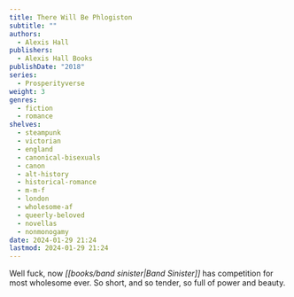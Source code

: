 ```yaml
---
title: There Will Be Phlogiston
subtitle: ""
authors:
  - Alexis Hall
publishers:
  - Alexis Hall Books
publishDate: "2018"
series:
  - Prosperityverse
weight: 3
genres:
  - fiction
  - romance
shelves:
  - steampunk
  - victorian
  - england
  - canonical-bisexuals
  - canon
  - alt-history
  - historical-romance
  - m-m-f
  - london
  - wholesome-af
  - queerly-beloved
  - novellas
  - nonmonogamy
date: 2024-01-29 21:24
lastmod: 2024-01-29 21:24
---
```

Well fuck, now *[[books/band sinister|Band Sinister]]* has competition for most wholesome ever. So short, and so tender, so full of power and beauty.